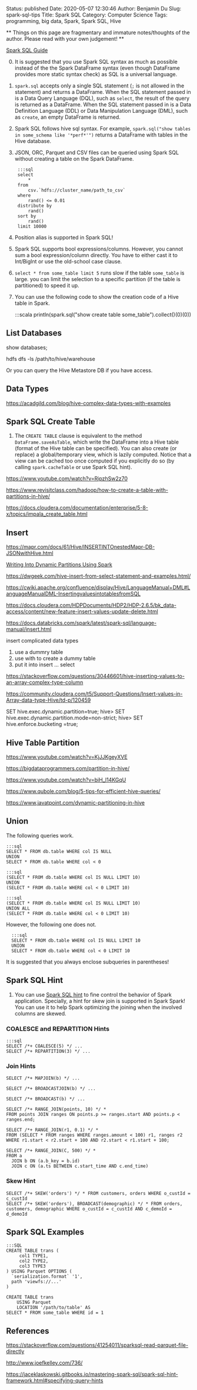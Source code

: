 Status: published
Date: 2020-05-07 12:30:46
Author: Benjamin Du
Slug: spark-sql-tips
Title: Spark SQL
Category: Computer Science
Tags: programming, big data, Spark, Spark SQL, Hive

**
Things on this page are fragmentary and immature notes/thoughts of the author.
Please read with your own judgement!
**

[Spark SQL Guide](https://docs.databricks.com/spark/latest/spark-sql/index.html)


0. It is suggested that you use Spark SQL syntax as much as possible 
  instead of the the Spark DataFrame syntax (even though DataFrame provides more static syntax check)
  as SQL is a universal language.

1. `spark.sql` accepts only a single SQL statement (`;` is not allowed in the statement) 
    and returns a DataFrame. 
    When the SQL statement passed in is a Data Query Language (DQL), such as `select`,
    the result of the query is returned as a DataFrame.
    When the SQL statement passed in is a Data Definition Language (DDL) or Data Manipulation Language (DML), 
    such as `create`,
    an empty DataFrame is returned.

1. Spark SQL follows hive sql syntax.
    For example,
    `spark.sql("show tables in some_schema like '*perf*'")`
    returns a DataFrame with tables in the Hive database.

2. JSON, ORC, Parquet and CSV files can be queried using Spark SQL without creating a table on the Spark DataFrame.

        :::sql
        select
            *
        from
            csv.`hdfs://cluster_name/path_to_csv`
        where
            rand() <= 0.01
        distribute by
            rand()
        sort by
            rand()
        limit 10000

3. Position alias is supported in Spark SQL!

4. Spark SQL supports bool expressions/columns. 
    However, you cannot sum a bool expression/column directly.
    You have to either cast it to Int/BigInt or use the old-school case clause.

5. `select * from some_table limit 5` runs slow if the table `some_table` is large.
    you can limit the selection to a specific partition (if the table is partitioned) to speed it up.


6. You can use the following code to show the creation code of a Hive table in Spark.

    :::scala
    println(spark.sql("show create table some_table").collect()(0)(0))
    
    
## List Databases

show databases;

hdfs dfs -ls /path/to/hive/warehouse

Or you can query the Hive Metastore DB if you have access.

## Data Types

https://acadgild.com/blog/hive-complex-data-types-with-examples

## Spark SQL Create Table

1. The `CREATE TABLE` clause is equivalent to the method `DataFrame.saveAsTable`,
    which write the DataFrame into a Hive table (format of the Hive table can be specified).
    You can also create (or replace) a global/temporary view, 
    which is lazily computed.
    Notice that a view can be cached too once computed if you explicitly do so
    (by calling `spark.cacheTable` or use Spark SQL hint).

https://www.youtube.com/watch?v=RipzhSw2z70

https://www.revisitclass.com/hadoop/how-to-create-a-table-with-partitions-in-hive/

https://docs.cloudera.com/documentation/enterprise/5-8-x/topics/impala_create_table.html

## Insert 

https://mapr.com/docs/61/Hive/INSERTINTOnestedMapr-DB-JSONwithHive.html

[Writing Into Dynamic Partitions Using Spark](https://medium.com/a-muggles-pensieve/writing-into-dynamic-partitions-using-spark-2e2b818a007a)

https://dwgeek.com/hive-insert-from-select-statement-and-examples.html/

https://cwiki.apache.org/confluence/display/Hive/LanguageManual+DML#LanguageManualDML-InsertingvaluesintotablesfromSQL

https://docs.cloudera.com/HDPDocuments/HDP2/HDP-2.6.5/bk_data-access/content/new-feature-insert-values-update-delete.html

https://docs.databricks.com/spark/latest/spark-sql/language-manual/insert.html

insert complicated data types
1. use a dummry table
2. use with to create a dummy table
3. put it into insert ... select

https://stackoverflow.com/questions/30446601/hive-inserting-values-to-an-array-complex-type-column

https://community.cloudera.com/t5/Support-Questions/Insert-values-in-Array-data-type-Hive/td-p/120459


SET hive.exec.dynamic.partition=true;
hive> SET hive.exec.dynamic.partition.mode=non-strict;
hive> SET hive.enforce.bucketing =true;​

## Hive Table Partition

https://www.youtube.com/watch?v=KjJJKgeyXVE

https://bigdataprogrammers.com/partition-in-hive/

https://www.youtube.com/watch?v=biH_l14KGqU

https://www.qubole.com/blog/5-tips-for-efficient-hive-queries/

https://www.javatpoint.com/dynamic-partitioning-in-hive

## Union

The following queries work.

    :::sql
    SELECT * FROM db.table WHERE col IS NULL
    UNION
    SELECT * FROM db.table WHERE col < 0

    :::sql
    (SELECT * FROM db.table WHERE col IS NULL LIMIT 10)
    UNION
    (SELECT * FROM db.table WHERE col < 0 LIMIT 10)

    :::sql
    (SELECT * FROM db.table WHERE col IS NULL LIMIT 10)
    UNION ALL
    (SELECT * FROM db.table WHERE col < 0 LIMIT 10)

However, the following one does not.

      :::sql
      SELECT * FROM db.table WHERE col IS NULL LIMIT 10
      UNION
      SELECT * FROM db.table WHERE col < 0 LIMIT 10

It is suggested that you always enclose subqueries in parentheses!

## Spark SQL Hint

1. You can use 
    [Spark SQL hint](https://docs.databricks.com/spark/latest/spark-sql/language-manual/select.html#hints)
    to fine control the behavior of Spark application.
    Specially, 
    a hint for skew join is supported in Spark Spark!
    You can use it to help Spark optimizing the joining when the involved columns are skewed.

### COALESCE and REPARTITION Hints

    :::sql
    SELECT /*+ COALESCE(5) */ ...
    SELECT /*+ REPARTITION(3) */ ...

### Join Hints

```
SELECT /*+ MAPJOIN(b) */ ...

SELECT /*+ BROADCASTJOIN(b) */ ...

SELECT /*+ BROADCAST(b) */ ...

SELECT /*+ RANGE_JOIN(points, 10) */ *
FROM points JOIN ranges ON points.p >= ranges.start AND points.p < ranges.end;

SELECT /*+ RANGE_JOIN(r1, 0.1) */ *
FROM (SELECT * FROM ranges WHERE ranges.amount < 100) r1, ranges r2
WHERE r1.start < r2.start + 100 AND r2.start < r1.start + 100;

SELECT /*+ RANGE_JOIN(C, 500) */ *
FROM a
  JOIN b ON (a.b_key = b.id)
  JOIN c ON (a.ts BETWEEN c.start_time AND c.end_time)
```

### Skew Hint

```
SELECT /*+ SKEW('orders') */ * FROM customers, orders WHERE o_custId = c_custId
SELECT /*+ SKEW('orders'), BROADCAST(demographic) */ * FROM orders, customers, demographic WHERE o_custId = c_custId AND c_demoId = d_demoId
```

## Spark SQL Examples

    :::SQL
    CREATE TABLE trans (
         col1 TYPE1,
         col2 TYPE2,
         col3 TYPE3
    ) USING Parquet OPTIONS (
      `serialization.format` '1',
      path 'viewfs://...'
    )

    CREATE TABLE trans 
        USING Parquet
        LOCATION '/path/to/table' AS
    SELECT * FROM some_table WHERE id = 1
  
## References

https://stackoverflow.com/questions/41254011/sparksql-read-parquet-file-directly

http://www.joefkelley.com/736/

https://jaceklaskowski.gitbooks.io/mastering-spark-sql/spark-sql-hint-framework.html#specifying-query-hints
